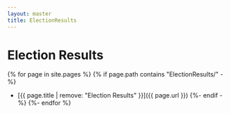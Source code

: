 ```yaml
---
layout: master
title: ElectionResults
---
```


# Election Results #

{% for page in site.pages %}
{% if page.path contains "ElectionResults/" -%}
* [{{ page.title | remove: "Election Results" }}]({{ page.url }})
{%- endif -%}
{%- endfor %}
